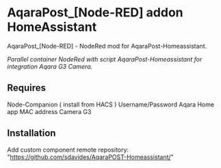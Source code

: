 # AqaraPost_[Node-RED] addon HomeAssistant

  AqaraPost_[Node-RED] - NodeRed mod for AqaraPost-Homeassistant.

  *Parallel container NodeRed with script AqaraPost-Homeassistant for integration Aqara G3 Camera.*

## Requires
Node-Companion ( install from HACS )
Username/Password Aqara Home app
MAC address Camera G3


## Installation

Add custom component remote repository:
"https://github.com/sdavides/AqaraPOST-Homeassistant/"



